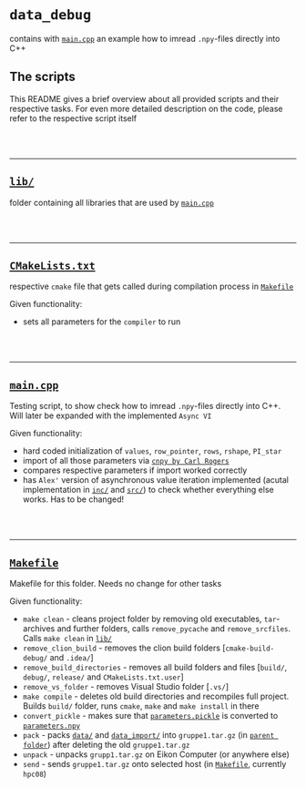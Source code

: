 # `data_debug`

contains with <a href="main.cpp" target="_blank">`main.cpp`</a> an example how to imread `.npy`-files directly into C++

## The scripts

This README gives a brief overview about all provided scripts and their respective tasks. For even more detailed description on the code, please refer to the respective script itself

<br/><br/>

-------

## <a href='lib/' target='_blank'>`lib/`</a>

folder containing all libraries that are used by <a href="main.cpp" target="_blank">`main.cpp`</a>

<br/><br/>

-------

## <a href='CMakeLists.txt' target='_blank'>`CMakeLists.txt`</a>

respective `cmake` file that gets called during compilation process in <a href='Makefile' target='_blank'>`Makefile`</a>

Given functionality:
- sets all parameters for the `compiler` to run

<br/><br/>

-------

## <a href='main.cpp' target='_blank'>`main.cpp`</a>

Testing script, to show check how to imread `.npy`-files directly into C++. Will later be expanded with the implemented `Async VI`

Given functionality:
- hard coded initialization of `values`, `row_pointer`, `rows`, `rshape`, `PI_star`
- import of all those parameters via <a href="https://github.com/rogersce/cnpy" target="_blank">`cnpy by Carl Rogers`</a>
- compares respective parameters if import worked correctly
- has `Alex'` version of asynchronous value iteration implemented (acutal implementation in <a href="lib/inc/Async_VI.h" target="_blank">`inc/`</a> and <a href="lib/src/Async_VI.cpp" target="_blank">`src/`</a>) to check whether everything else works. Has to be changed!

<br/><br/>

-------

## <a href='Makefile' target='_blank'>`Makefile`</a>

Makefile for this folder. Needs no change for other tasks

Given functionality:
- `make clean` - cleans project folder by removing old executables, `tar`-archives and further folders, calls `remove_pycache` and `remove_srcfiles`. Calls `make clean` in <a href='lib/' target='_blank'>`lib/`</a>
- `remove_clion_build` - removes the clion build folders [`cmake-build-debug/` and `.idea/`]
- `remove_build_directories` - removes all build folders and files [`build/`, `debug/`, `release/` and `CMakeLists.txt.user`]
- `remove_vs_folder` - removes Visual Studio folder [`.vs/`]
- `make compile` - deletes old build directories and recompiles full project. Builds `build/` folder, runs `cmake`, `make` and `make install` in there
- `convert_pickle` - makes sure that <a href='../data/data_debug/parameters.pickle' target='_blank'>`parameters.pickle`</a> is converted to <a href='../data/data_debug/parameters.npy' target='_blank'>`parameters.npy`</a>
- `pack` - packs <a href="../data/" target="_blank">`data/`</a> and <a href="../data_import/" target="_blank">`data_import/`</a> into `gruppe1.tar.gz` (in <a href="../" target="_blank">`parent folder`</a>) after deleting the old `gruppe1.tar.gz`
- `unpack` - unpacks `grupp1.tar.gz` on Eikon Computer (or anywhere else)
- `send` - sends `gruppe1.tar.gz` onto selected host (in <a href="Makefile" target="_blank">`Makefile`</a>, currently `hpc08`)